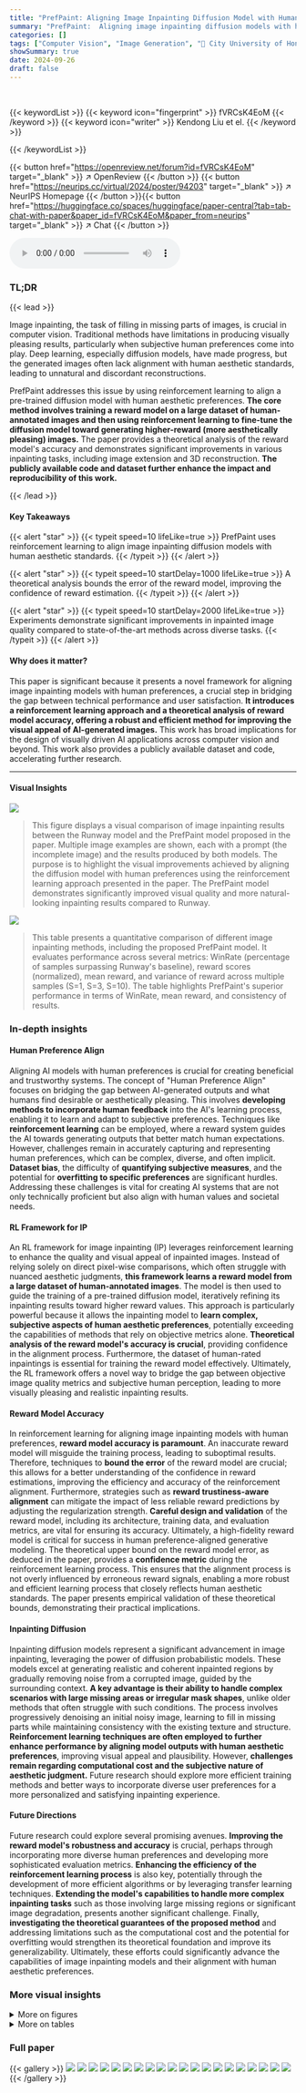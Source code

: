 ```yaml
---
title: "PrefPaint: Aligning Image Inpainting Diffusion Model with Human Preference"
summary: "PrefPaint:  Aligning image inpainting diffusion models with human preferences using reinforcement learning, resulting in significantly improved visual appeal."
categories: []
tags: ["Computer Vision", "Image Generation", "🏢 City University of Hong Kong",]
showSummary: true
date: 2024-09-26
draft: false
---
```


<br>

{{< keywordList >}}
{{< keyword icon="fingerprint" >}} fVRCsK4EoM {{< /keyword >}}
{{< keyword icon="writer" >}} Kendong Liu et el. {{< /keyword >}}
 
{{< /keywordList >}}

{{< button href="https://openreview.net/forum?id=fVRCsK4EoM" target="_blank" >}}
↗ OpenReview
{{< /button >}}
{{< button href="https://neurips.cc/virtual/2024/poster/94203" target="_blank" >}}
↗ NeurIPS Homepage
{{< /button >}}{{< button href="https://huggingface.co/spaces/huggingface/paper-central?tab=tab-chat-with-paper&paper_id=fVRCsK4EoM&paper_from=neurips" target="_blank" >}}
↗ Chat
{{< /button >}}



<audio controls>
    <source src="https://ai-paper-reviewer.com/fVRCsK4EoM/podcast.wav" type="audio/wav">
    Your browser does not support the audio element.
</audio>


### TL;DR


{{< lead >}}

Image inpainting, the task of filling in missing parts of images, is crucial in computer vision.  Traditional methods have limitations in producing visually pleasing results, particularly when subjective human preferences come into play. Deep learning, especially diffusion models, have made progress, but the generated images often lack alignment with human aesthetic standards, leading to unnatural and discordant reconstructions. 

PrefPaint addresses this issue by using reinforcement learning to align a pre-trained diffusion model with human aesthetic preferences.  **The core method involves training a reward model on a large dataset of human-annotated images and then using reinforcement learning to fine-tune the diffusion model toward generating higher-reward (more aesthetically pleasing) images.** The paper provides a theoretical analysis of the reward model's accuracy and demonstrates significant improvements in various inpainting tasks, including image extension and 3D reconstruction.  **The publicly available code and dataset further enhance the impact and reproducibility of this work.**

{{< /lead >}}


#### Key Takeaways

{{< alert "star" >}}
{{< typeit speed=10 lifeLike=true >}} PrefPaint uses reinforcement learning to align image inpainting diffusion models with human aesthetic standards. {{< /typeit >}}
{{< /alert >}}

{{< alert "star" >}}
{{< typeit speed=10 startDelay=1000 lifeLike=true >}} A theoretical analysis bounds the error of the reward model, improving the confidence of reward estimation. {{< /typeit >}}
{{< /alert >}}

{{< alert "star" >}}
{{< typeit speed=10 startDelay=2000 lifeLike=true >}} Experiments demonstrate significant improvements in inpainted image quality compared to state-of-the-art methods across diverse tasks. {{< /typeit >}}
{{< /alert >}}

#### Why does it matter?
This paper is significant because it presents a novel framework for aligning image inpainting models with human preferences, a crucial step in bridging the gap between technical performance and user satisfaction.  **It introduces a reinforcement learning approach and a theoretical analysis of reward model accuracy, offering a robust and efficient method for improving the visual appeal of AI-generated images.** This work has broad implications for the design of visually driven AI applications across computer vision and beyond.  This work also provides a publicly available dataset and code, accelerating further research.

------
#### Visual Insights



![](https://ai-paper-reviewer.com/fVRCsK4EoM/figures_1_1.jpg)

> This figure displays a visual comparison of image inpainting results between the Runway model and the PrefPaint model proposed in the paper.  Multiple image examples are shown, each with a prompt (the incomplete image) and the results produced by both models. The purpose is to highlight the visual improvements achieved by aligning the diffusion model with human preferences using the reinforcement learning approach presented in the paper. The PrefPaint model demonstrates significantly improved visual quality and more natural-looking inpainting results compared to Runway.





![](https://ai-paper-reviewer.com/fVRCsK4EoM/tables_5_1.jpg)

> This table presents a quantitative comparison of different image inpainting methods, including the proposed PrefPaint model.  It evaluates performance across several metrics: WinRate (percentage of samples surpassing Runway's baseline), reward scores (normalized), mean reward, and variance of reward across multiple samples (S=1, S=3, S=10).  The table highlights PrefPaint's superior performance in terms of WinRate, mean reward, and consistency of results.





### In-depth insights


#### Human Preference Align
Aligning AI models with human preferences is crucial for creating beneficial and trustworthy systems.  The concept of "Human Preference Align" focuses on bridging the gap between AI-generated outputs and what humans find desirable or aesthetically pleasing. This involves **developing methods to incorporate human feedback** into the AI's learning process, enabling it to learn and adapt to subjective preferences.  Techniques like **reinforcement learning** can be employed, where a reward system guides the AI towards generating outputs that better match human expectations.  However, challenges remain in accurately capturing and representing human preferences, which can be complex, diverse, and often implicit. **Dataset bias**, the difficulty of **quantifying subjective measures**, and the potential for **overfitting to specific preferences** are significant hurdles.  Addressing these challenges is vital for creating AI systems that are not only technically proficient but also align with human values and societal needs.

#### RL Framework for IP
An RL framework for image inpainting (IP) leverages reinforcement learning to enhance the quality and visual appeal of inpainted images.  Instead of relying solely on direct pixel-wise comparisons, which often struggle with nuanced aesthetic judgments, **this framework learns a reward model from a large dataset of human-annotated images**. The model is then used to guide the training of a pre-trained diffusion model, iteratively refining its inpainting results toward higher reward values.  This approach is particularly powerful because it allows the inpainting model to **learn complex, subjective aspects of human aesthetic preferences**, potentially exceeding the capabilities of methods that rely on objective metrics alone.  **Theoretical analysis of the reward model's accuracy is crucial**, providing confidence in the alignment process. Furthermore, the dataset of human-rated inpaintings is essential for training the reward model effectively.  Ultimately, the RL framework offers a novel way to bridge the gap between objective image quality metrics and subjective human perception, leading to more visually pleasing and realistic inpainting results.

#### Reward Model Accuracy
In reinforcement learning for aligning image inpainting models with human preferences, **reward model accuracy is paramount**.  An inaccurate reward model will misguide the training process, leading to suboptimal results.  Therefore, techniques to **bound the error** of the reward model are crucial; this allows for a better understanding of the confidence in reward estimations, improving the efficiency and accuracy of the reinforcement alignment.  Furthermore, strategies such as **reward trustiness-aware alignment** can mitigate the impact of less reliable reward predictions by adjusting the regularization strength.  **Careful design and validation** of the reward model, including its architecture, training data, and evaluation metrics, are vital for ensuring its accuracy. Ultimately, a high-fidelity reward model is critical for success in human preference-aligned generative modeling.  The theoretical upper bound on the reward model error, as deduced in the paper, provides a **confidence metric** during the reinforcement learning process.  This ensures that the alignment process is not overly influenced by erroneous reward signals, enabling a more robust and efficient learning process that closely reflects human aesthetic standards.  The paper presents empirical validation of these theoretical bounds, demonstrating their practical implications.

#### Inpainting Diffusion
Inpainting diffusion models represent a significant advancement in image inpainting, leveraging the power of diffusion probabilistic models.  These models excel at generating realistic and coherent inpainted regions by gradually removing noise from a corrupted image, guided by the surrounding context. **A key advantage is their ability to handle complex scenarios with large missing areas or irregular mask shapes**, unlike older methods that often struggle with such conditions. The process involves progressively denoising an initial noisy image, learning to fill in missing parts while maintaining consistency with the existing texture and structure.  **Reinforcement learning techniques are often employed to further enhance performance by aligning model outputs with human aesthetic preferences**, improving visual appeal and plausibility.  However, **challenges remain regarding computational cost and the subjective nature of aesthetic judgment.**  Future research should explore more efficient training methods and better ways to incorporate diverse user preferences for a more personalized and satisfying inpainting experience.

#### Future Directions
Future research could explore several promising avenues. **Improving the reward model's robustness and accuracy** is crucial, perhaps through incorporating more diverse human preferences and developing more sophisticated evaluation metrics.  **Enhancing the efficiency of the reinforcement learning process** is also key, potentially through the development of more efficient algorithms or by leveraging transfer learning techniques.  **Extending the model's capabilities to handle more complex inpainting tasks** such as those involving large missing regions or significant image degradation, presents another significant challenge.  Finally, **investigating the theoretical guarantees of the proposed method** and addressing limitations such as the computational cost and the potential for overfitting would strengthen its theoretical foundation and improve its generalizability.  Ultimately, these efforts could significantly advance the capabilities of image inpainting models and their alignment with human aesthetic preferences.


### More visual insights

<details>
<summary>More on figures
</summary>


![](https://ai-paper-reviewer.com/fVRCsK4EoM/figures_3_1.jpg)

> This figure shows the experimental results related to the theoretical analysis of the reward model's error.  The x-axis represents the norm of the reward embedding vector (||z||v−1), while the y-axis shows the error in predicting the reward.  The plot demonstrates that the reward prediction error has a positive correlation with the norm of the reward embedding vector, and that a dashed line acts as an upper bound of the error.  This supports the theoretical findings presented in the paper, which establishes an upper bound on the reward model's error.


![](https://ai-paper-reviewer.com/fVRCsK4EoM/figures_4_1.jpg)

> This figure presents the statistical characteristics of the dataset used in the PrefPaint model.  Subfigure (a) shows the distribution of overall scores across four different datasets (ADE20k, ImageNet, KITTI, and DIV2k). Subfigure (b) displays a scatter plot comparing the overall score and the detail score for each image, showing their correlation. Subfigures (c) and (d) present histograms illustrating the distribution of the percentage of masked regions in the outpainting and warping image sets, respectively.  These visualizations provide insights into the composition and characteristics of the dataset used for training and evaluating the PrefPaint model.


![](https://ai-paper-reviewer.com/fVRCsK4EoM/figures_6_1.jpg)

> This figure presents a visual comparison of image inpainting results between the proposed method (PrefPaint) and several state-of-the-art (SOTA) methods.  The comparison is done on various images with missing regions created through two different methods: warping and boundary cropping. Each row shows the same prompt image (the incomplete image with a missing part) followed by results from different inpainting models (Kandinsky, SD v1.5, SD v2.1, Palette, SD xl++, Compvis, Runway, and the proposed method PrefPaint). The use of the same random seeds ensures that differences are due solely to the models and not random variations in the generation process. The visual results demonstrate PrefPaint's ability to generate inpainted images that are more aligned with human preferences.


![](https://ai-paper-reviewer.com/fVRCsK4EoM/figures_8_1.jpg)

> This figure presents a visual comparison of image inpainting results between the Runway model and the PrefPaint model (the proposed method).  Multiple examples are shown across various image categories (e.g., buildings, animals, cars), each demonstrating the improvement in visual appeal and quality achieved by aligning the diffusion model with human preferences using reinforcement learning. The differences highlight how PrefPaint generates more natural and contextually appropriate inpainted regions compared to the original Runway model, which sometimes produces less visually pleasing or unrealistic results.


![](https://ai-paper-reviewer.com/fVRCsK4EoM/figures_8_2.jpg)

> This figure shows eight examples of novel view synthesis on the KITTI dataset using the proposed method. Each example consists of three images: (1) the prompt image which provides the input context for the inpainting task, (2) the given view which shows the original viewpoint before warping, and (3) the result which depicts the generated novel view after inpainting. The results demonstrate that the proposed method effectively fills missing or damaged parts of the images, providing plausible and consistent results.


![](https://ai-paper-reviewer.com/fVRCsK4EoM/figures_9_1.jpg)

> This figure shows several examples of image inpainting results generated by the model, along with their associated reward scores.  The purpose is to visually demonstrate the model's ability to assess the quality of inpainting reconstructions based on human preferences.  Each row presents a series of inpainting results for the same input, highlighting the variations in quality and the corresponding reward scores.


![](https://ai-paper-reviewer.com/fVRCsK4EoM/figures_9_2.jpg)

> This figure shows the distribution of reward errors from the proposed reward model. The x-axis represents the reward errors, and the y-axis shows the number of samples with those errors.  A visual representation shows that the majority of errors are clustered around zero, indicating a high level of accuracy in reward estimation.


![](https://ai-paper-reviewer.com/fVRCsK4EoM/figures_17_1.jpg)

> This figure presents a visual comparison of image inpainting results between the 'Runway' model and the proposed PrefPaint model.  It shows several examples of images with missing parts, along with the inpainting results produced by each method. The goal is to highlight the improved visual quality and aesthetic appeal of the inpainting generated by PrefPaint compared to the baseline Runway model, demonstrating the effectiveness of aligning the diffusion model with human preferences.


![](https://ai-paper-reviewer.com/fVRCsK4EoM/figures_17_2.jpg)

> This figure showcases visual comparisons between the results obtained using the 'Runway' diffusion-based image inpainting model and the model aligned using the method proposed in the paper.  It demonstrates the improvement in image quality and visual appeal achieved by aligning the model with human aesthetic preferences. The comparison is shown for several different images, illustrating that the proposed method consistently produces better results across various scenarios.


![](https://ai-paper-reviewer.com/fVRCsK4EoM/figures_17_3.jpg)

> This figure shows a visual comparison of image inpainting results between the Runway model and the PrefPaint model proposed in the paper.  The figure consists of several sets of images; in each set, the first image is the original prompt image (incomplete image with missing regions). The second image is the inpainting result generated by the Runway model and the third image is the inpainting result generated by the PrefPaint model.  The comparison aims to highlight the improvements in visual appeal and quality achieved by aligning the diffusion model with human preferences using the proposed reinforcement learning approach.


![](https://ai-paper-reviewer.com/fVRCsK4EoM/figures_17_4.jpg)

> This figure presents a visual comparison of image inpainting results between the Runway model and the PrefPaint model (the authors' proposed method).  The figure showcases several examples across various image categories, each showing the original image with a masked region, the Runway inpainting result, and the PrefPaint inpainting result.  The purpose is to visually demonstrate the improved quality and visual appeal of the inpainting results achieved by aligning the diffusion model with human preferences, as proposed by the PrefPaint method.


![](https://ai-paper-reviewer.com/fVRCsK4EoM/figures_17_5.jpg)

> This figure presents a visual comparison of image inpainting results between the Runway model and the proposed PrefPaint model.  The figure shows several examples of images with missing parts, followed by the inpainting results produced by each model. The purpose is to illustrate the improvement in visual quality and alignment with human aesthetic standards achieved by PrefPaint compared to the baseline Runway model. Each row displays a different image scenario with the prompt (input), and then the results of the Runway model followed by the PrefPaint model. This visual comparison showcases the superiority of the proposed model in generating visually pleasing and coherent inpainted images.


![](https://ai-paper-reviewer.com/fVRCsK4EoM/figures_17_6.jpg)

> This figure shows the results of applying the proposed image FOV enlargement method on two different scenes.  The left side of each pair displays the input prompt image (the given image), while the right side showcases the enlarged output image produced by the method.  The white dashed lines in the output images highlight the boundary of the original input prompt.


![](https://ai-paper-reviewer.com/fVRCsK4EoM/figures_18_1.jpg)

> This figure presents a visual comparison of image inpainting results between the Runway model and the PrefPaint model (the authors' proposed method). It shows several examples of images with missing parts, and for each example it displays side-by-side the inpainting results produced by both the Runway model and the PrefPaint model. The goal is to demonstrate the improvement in the quality and visual appeal of the inpainted images achieved by aligning the diffusion model with human preference using the proposed reinforcement learning framework.  The image categories represented are diverse, and the results clearly show that the PrefPaint model produces visually more plausible and aesthetically pleasing results than the Runway model.


![](https://ai-paper-reviewer.com/fVRCsK4EoM/figures_18_2.jpg)

> This figure shows a visual comparison of image inpainting results between the Runway model and the PrefPaint model (the authors' proposed method).  For several different images and prompts (different scenes and missing sections), the figure shows three columns: the original incomplete image, the inpainting result from the Runway model, and the inpainting result from the PrefPaint model.  The goal is to demonstrate the improved visual quality and aesthetic appeal achieved by aligning the diffusion model with human preferences using the PrefPaint approach.


![](https://ai-paper-reviewer.com/fVRCsK4EoM/figures_18_3.jpg)

> This figure shows a visual comparison of image inpainting results between the Runway model and the PrefPaint model proposed in the paper.  Multiple image examples across different categories (e.g., buildings, animals, cars) are shown.  For each category, the left column displays the results obtained by the Runway model, and the right column shows the results generated by the PrefPaint model. The goal of the figure is to visually demonstrate the improved quality and visual appeal of the inpainted images produced by PrefPaint, which aligns the inpainting results more closely with human aesthetic preferences.


![](https://ai-paper-reviewer.com/fVRCsK4EoM/figures_18_4.jpg)

> This figure shows a visual comparison of image inpainting results between the Runway model and the PrefPaint model (the model proposed in the paper).  For several different images and prompts (e.g., a building, an animal, and cars), the figure displays three inpainted versions side by side: the original Runway result, a result from a baseline model (Runway), and a result from the PrefPaint model. The visual difference shows how the PrefPaint model, guided by human preferences, improves upon the quality and visual appeal of the inpainted images compared to the baseline method.


![](https://ai-paper-reviewer.com/fVRCsK4EoM/figures_18_5.jpg)

> This figure in the Appendix of the paper shows examples of image inpainting results with their corresponding scores and explanations, illustrating the assessment criteria related to the 'Feeling of Local Texture'.  The scores range from 0 to 7, with higher scores indicating better quality and consistency with objective facts. Each example highlights a specific aspect of texture quality, such as the presence of unrealistic textures, partially incomplete objects, or overall consistency of texture with surrounding elements.


![](https://ai-paper-reviewer.com/fVRCsK4EoM/figures_18_6.jpg)

> This figure presents a visual comparison of image inpainting results between the Runway model and the PrefPaint model proposed in the paper.  The figure displays several examples, each showing the same incomplete image (prompt) followed by the inpainting generated using the Runway model and then the PrefPaint model. The comparison aims to demonstrate the improvement in visual appeal and quality achieved by aligning the diffusion model with human preferences, as implemented in the PrefPaint method.


![](https://ai-paper-reviewer.com/fVRCsK4EoM/figures_19_1.jpg)

> This figure displays a visual comparison of image inpainting results between the Runway model and the PrefPaint model (the authors' proposed method).  It shows several examples of images with masked regions, and the results of inpainting those regions using both models. The purpose is to visually demonstrate the improvement in visual quality and realism achieved by the PrefPaint method, which aligns the image inpainting diffusion model with human aesthetic preferences. Each row represents a different image, with the 'Runway' results shown first, and then the improved results produced by the PrefPaint model.


![](https://ai-paper-reviewer.com/fVRCsK4EoM/figures_19_2.jpg)

> This figure shows several examples of image inpainting results generated by the model, along with the associated reward scores. The reward scores are based on human preferences, and the figure illustrates the model's ability to evaluate the quality of the inpainting results based on these preferences.


![](https://ai-paper-reviewer.com/fVRCsK4EoM/figures_19_3.jpg)

> This figure shows the labeling platform used in the paper.  Each group of images consists of three different inpainting results (reconstructions 1, 2, and 3) and the original prompt image (the incomplete image).  The platform allows annotators to provide scores based on three criteria: structural rationality, feeling of local texture, and overall feeling.  These scores are used in the training of the reward model.


![](https://ai-paper-reviewer.com/fVRCsK4EoM/figures_19_4.jpg)

> This figure shows a visual comparison of image inpainting results between the Runway model and the model developed by the authors using their proposed method.  The figure is structured in rows, each row representing a different image with missing sections, and within each row, there are multiple columns showing the results from both methods. The goal is to demonstrate how the authors' approach improves the quality and visual appeal of inpainted images. The improvements are visible across various scenarios, suggesting a generally superior performance for image inpainting.


![](https://ai-paper-reviewer.com/fVRCsK4EoM/figures_19_5.jpg)

> This figure shows a visual comparison of image inpainting results between the Runway model and the proposed PrefPaint model.  For several different images with missing sections, it displays side-by-side comparisons of the results from both models.  The goal is to highlight the improved visual quality and aesthetic appeal of the inpainting achieved by the PrefPaint model, which aligns with human preferences.


![](https://ai-paper-reviewer.com/fVRCsK4EoM/figures_20_1.jpg)

> This figure shows a visual comparison of image inpainting results between the Runway model and the proposed PrefPaint model.  For several different image prompts (different scenes and objects), it displays the original incomplete image, the inpainting result from the Runway model, and the inpainting result from the PrefPaint model. The goal is to highlight the improvement in visual quality and aesthetic appeal achieved by aligning the diffusion model with human preferences using the reinforcement learning approach described in the paper.


![](https://ai-paper-reviewer.com/fVRCsK4EoM/figures_21_1.jpg)

> This figure demonstrates the effectiveness of the proposed method for image field-of-view (FOV) enlargement. Nine different scenes are shown, each with its corresponding prompt image (cropped to the center) and the enlarged result generated using the method.  The results demonstrate that the proposed method can consistently produce meaningful and visually pleasing enlargements across diverse image styles, including paintings, nature photography, and even Chinese paintings.


![](https://ai-paper-reviewer.com/fVRCsK4EoM/figures_22_1.jpg)

> This figure shows eight examples of novel view synthesis on the KITTI dataset. Each example includes three images: the prompt (input), the warped given view, and the reconstructed result from the PrefPaint model.  The warped given view shows the missing regions that the model is tasked with inpainting. The results demonstrate the model's ability to generate realistic and coherent novel views from incomplete inputs.


![](https://ai-paper-reviewer.com/fVRCsK4EoM/figures_22_2.jpg)

> This figure shows eight examples of novel view synthesis using the PrefPaint model on the KITTI dataset.  Each example displays three images: the original prompt image (a warped image with missing parts), the original 'given' view from which the prompt was created, and the inpainting result produced by PrefPaint.  The figure demonstrates the model's ability to generate plausible and coherent novel viewpoints, especially in challenging scenes with irregular and large missing areas.


![](https://ai-paper-reviewer.com/fVRCsK4EoM/figures_23_1.jpg)

> This figure shows the detailed score statistics of the proposed dataset, broken down by different datasets (ADE20K, KITTI, ImageNet, and Div2k) and inpainting types (Warping and Outpainting).  Each subfigure is a histogram representing the distribution of reward scores for a specific dataset and inpainting type. The histograms visualize the frequency of different score ranges, providing insights into the overall quality distribution of the inpainted images and the balance of various scores within the dataset. This analysis helps in understanding the characteristics of the dataset used to train the reward model and assessing the reliability of the reward model's predictions.


![](https://ai-paper-reviewer.com/fVRCsK4EoM/figures_24_1.jpg)

> This figure provides a visual comparison of the image inpainting results generated by the proposed method and several state-of-the-art (SOTA) methods.  The results are shown for both outpainting (boundary cropping) and inpainting (warping) scenarios. Each row represents a different prompt image, and the columns show the results from different methods, including the proposed PrefPaint, alongside methods like Kandinsky, SD v1.5, Palette, SD xl++, Compvis, and Runway. The use of the same random seeds for all methods helps to isolate the impact of the different algorithms on the quality of the generated images. The figure is intended to showcase the visual improvements achieved by the proposed PrefPaint model compared to other established models.


![](https://ai-paper-reviewer.com/fVRCsK4EoM/figures_25_1.jpg)

> This figure presents a visual comparison of the image inpainting results produced by the proposed method and several state-of-the-art (SOTA) methods.  The top row shows the original prompt images, with subsequent rows displaying the inpainting results from different methods, including the proposed method. The figure highlights the differences in image quality and visual appeal. The different inpainting methods are compared side by side for the same prompt, allowing for direct visual comparison and illustrating the relative strengths of each technique.  Half of the prompts were generated by warping and the other half by boundary cropping, showing that our method works for both.


![](https://ai-paper-reviewer.com/fVRCsK4EoM/figures_26_1.jpg)

> This figure shows the results of running the proposed image inpainting method 5 times with different random seeds. Each row represents a different prompt image, and each column represents one of the five runs. The consistency of the results across the different runs demonstrates the robustness and stability of the proposed method.


![](https://ai-paper-reviewer.com/fVRCsK4EoM/figures_28_1.jpg)

> This figure shows the training curves for four different experimental setups: BaseLine, 1.4BaseLine, 1.4Boundary, and Ours. The x-axis represents the number of training steps, and the y-axis represents the mean rewards. The curves show that the 1.4Boundary (Ours) approach converges faster than the other approaches, reaching a mean reward of around 0.35 earlier than the others. This indicates that the proposed method is more efficient in terms of training time.


</details>




<details>
<summary>More on tables
</summary>


![](https://ai-paper-reviewer.com/fVRCsK4EoM/tables_7_1.jpg)
> This table presents a quantitative comparison of different image inpainting methods, including the proposed PrefPaint model.  Metrics such as WinRate (percentage of times a method outperforms Runway), reward scores (mean and variance), and other quantitative measures (S=1, S=3, S=10) are compared across various methods for both outpainting and warping prompts.  The table also provides context for interpreting WinRate and details on the normalization and variance calculations.

![](https://ai-paper-reviewer.com/fVRCsK4EoM/tables_7_2.jpg)
> This table presents a quantitative comparison of different image inpainting methods, including the proposed PrefPaint model.  The comparison uses several metrics across two types of prompts (outpainting and warping). Key metrics include WinRate (percentage of samples where the method outperforms Runway), mean reward score (normalized), and variance of reward scores (reflecting consistency).  The table allows for a direct comparison of the performance and consistency of various methods.

![](https://ai-paper-reviewer.com/fVRCsK4EoM/tables_23_1.jpg)
> This table provides a quantitative comparison of different image inpainting methods, including the proposed PrefPaint method.  It uses several metrics to evaluate the performance, such as WinRate (comparing to Runway), reward, and variance across multiple sampling attempts. Higher values generally indicate better performance. The table also provides a breakdown of results for different types of prompts (outpainting and warping).

![](https://ai-paper-reviewer.com/fVRCsK4EoM/tables_27_1.jpg)
> This table presents a quantitative comparison of different image inpainting methods, including the proposed PrefPaint method.  It uses several metrics to evaluate performance across different prompt types (outpainting and warping) and varying numbers of sampling times (S). WinRate measures the percentage of samples surpassing the baseline Runway model, while Reward shows the average normalized reward score. The variance (Var) indicates the consistency of generation quality across multiple samples.

![](https://ai-paper-reviewer.com/fVRCsK4EoM/tables_27_2.jpg)
> This table quantitatively compares the performance of the proposed PrefPaint method against several state-of-the-art (SOTA) image inpainting methods.  Key metrics include WinRate (the percentage of times the method outperforms Runway, a baseline model), reward scores (a measure of aesthetic quality), and the variance of these scores across multiple samplings. The table provides a comprehensive comparison across different prompting scenarios and highlights the proposed method's improved performance in terms of both quality and consistency.

![](https://ai-paper-reviewer.com/fVRCsK4EoM/tables_28_1.jpg)
> This table presents a quantitative comparison of different image inpainting methods, including the proposed PrefPaint method.  It evaluates performance using metrics such as WinRate (percentage of times the method outperforms Runway), reward scores (normalized), and variance of reward scores across multiple sampling attempts. The table highlights PrefPaint's superior performance, particularly its high WinRate and low variance, indicating its robustness and consistent generation of high-quality images.

![](https://ai-paper-reviewer.com/fVRCsK4EoM/tables_28_2.jpg)
> This table presents a quantitative comparison of different image inpainting methods, including the proposed PrefPaint method.  The metrics used are WinRate (percentage of times the method outperforms Runway), reward (mean reward score), and variance of reward scores across multiple sampling runs (reflecting consistency).  The table shows that PrefPaint significantly outperforms other methods in terms of WinRate and reward, while also demonstrating higher consistency. The * indicates models not based on Stable Diffusion.

</details>




### Full paper

{{< gallery >}}
<img src="https://ai-paper-reviewer.com/fVRCsK4EoM/1.png" class="grid-w50 md:grid-w33 xl:grid-w25" />
<img src="https://ai-paper-reviewer.com/fVRCsK4EoM/2.png" class="grid-w50 md:grid-w33 xl:grid-w25" />
<img src="https://ai-paper-reviewer.com/fVRCsK4EoM/3.png" class="grid-w50 md:grid-w33 xl:grid-w25" />
<img src="https://ai-paper-reviewer.com/fVRCsK4EoM/4.png" class="grid-w50 md:grid-w33 xl:grid-w25" />
<img src="https://ai-paper-reviewer.com/fVRCsK4EoM/5.png" class="grid-w50 md:grid-w33 xl:grid-w25" />
<img src="https://ai-paper-reviewer.com/fVRCsK4EoM/6.png" class="grid-w50 md:grid-w33 xl:grid-w25" />
<img src="https://ai-paper-reviewer.com/fVRCsK4EoM/7.png" class="grid-w50 md:grid-w33 xl:grid-w25" />
<img src="https://ai-paper-reviewer.com/fVRCsK4EoM/8.png" class="grid-w50 md:grid-w33 xl:grid-w25" />
<img src="https://ai-paper-reviewer.com/fVRCsK4EoM/9.png" class="grid-w50 md:grid-w33 xl:grid-w25" />
<img src="https://ai-paper-reviewer.com/fVRCsK4EoM/10.png" class="grid-w50 md:grid-w33 xl:grid-w25" />
<img src="https://ai-paper-reviewer.com/fVRCsK4EoM/11.png" class="grid-w50 md:grid-w33 xl:grid-w25" />
<img src="https://ai-paper-reviewer.com/fVRCsK4EoM/12.png" class="grid-w50 md:grid-w33 xl:grid-w25" />
<img src="https://ai-paper-reviewer.com/fVRCsK4EoM/13.png" class="grid-w50 md:grid-w33 xl:grid-w25" />
<img src="https://ai-paper-reviewer.com/fVRCsK4EoM/14.png" class="grid-w50 md:grid-w33 xl:grid-w25" />
<img src="https://ai-paper-reviewer.com/fVRCsK4EoM/15.png" class="grid-w50 md:grid-w33 xl:grid-w25" />
<img src="https://ai-paper-reviewer.com/fVRCsK4EoM/16.png" class="grid-w50 md:grid-w33 xl:grid-w25" />
<img src="https://ai-paper-reviewer.com/fVRCsK4EoM/17.png" class="grid-w50 md:grid-w33 xl:grid-w25" />
<img src="https://ai-paper-reviewer.com/fVRCsK4EoM/18.png" class="grid-w50 md:grid-w33 xl:grid-w25" />
<img src="https://ai-paper-reviewer.com/fVRCsK4EoM/19.png" class="grid-w50 md:grid-w33 xl:grid-w25" />
<img src="https://ai-paper-reviewer.com/fVRCsK4EoM/20.png" class="grid-w50 md:grid-w33 xl:grid-w25" />
{{< /gallery >}}